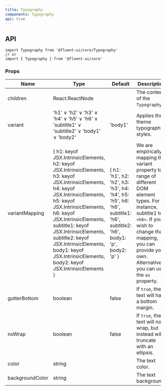 ```yaml
---
title: Typography
components: Typography
api: true
---
```


## API

```
import Typography from '@fluent-ui/core/Typography'
// or
import { Typography } from '@fluent-ui/core'
```

### Props

| Name | Type | Default | Description |
| --- | --- | --- | --- |
| children | React.ReactNode |  | The content of the `Typography`. |
| variant | 'h1' &or; 'h2' &or; 'h3' &or; 'h4' &or; 'h5' &or; 'h6' &or; 'subtitle1' &or; 'subtitle2' &or; 'body1' &or; 'body2' | 'body1' | Applies the theme typography styles. |
| variantMapping | { h1: keyof JSX.IntrinsicElements, h2: keyof JSX.IntrinsicElements, h3: keyof JSX.IntrinsicElements, h4: keyof JSX.IntrinsicElements, h5: keyof JSX.IntrinsicElements, h6: keyof JSX.IntrinsicElements, subtitle1: keyof JSX.IntrinsicElements, subtitle2: keyof JSX.IntrinsicElements, body1: keyof JSX.IntrinsicElements, body2: keyof JSX.IntrinsicElements } | { h1: 'h1', h2: 'h2', h3: 'h3', h4: 'h4', h5: 'h5', h6: 'h6', subtitle1: 'h6', subtitle2: 'h6', body1: 'p', body2: 'p' } | We are empirically mapping the variant property to a range of different DOM element types. For instance, subtitle1 to `<h6>`. If you wish to change that mapping, you can provide your own. Alternatively, you can use the `as` property. |
| gutterBottom | boolean | false | If `true`, the text will have a bottom margin. |
| noWrap | boolean | false | If `true`, the text will not wrap, but instead will truncate with an ellipsis. |
| color | string |  | The text color. |
| backgroundColor | string |  | The text background. |
